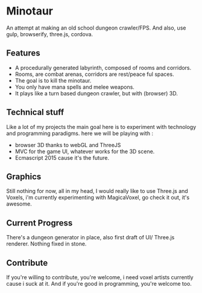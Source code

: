 # Minotaur

An attempt at making an old school dungeon crawler/FPS. And also, use gulp, browserify, three.js, cordova.

## Features

 * A procedurally generated labyrinth, composed of rooms and corridors.
 * Rooms, are combat arenas, corridors are rest/peace ful spaces.
 * The goal is to kill the minotaur.
 * You only have mana spells and melee weapons.
 * It plays like a turn based dungeon crawler, but with (browser) 3D.

## Technical stuff

Like a lot of my projects the main goal here is to experiment with technology and programming paradigms.
here we will be playing with :

* browser 3D thanks to webGL and ThreeJS
* MVC for the game UI, whatever works for the 3D scene.
* Ecmascript 2015 cause it's the future.

## Graphics

Still nothing for now, all in my head, I would really like to use Three.js and Voxels, i'm currently experimenting with MagicaVoxel, go check it out, it's awesome.

## Current Progress

There's a dungeon generator in place, also first draft of UI/ Three.js renderer. Nothing fixed in stone.

## Contribute

If you're willing to contribute, you're welcome, i need voxel artists currently cause i suck at it. And if you're good in programming, you're welcome too.